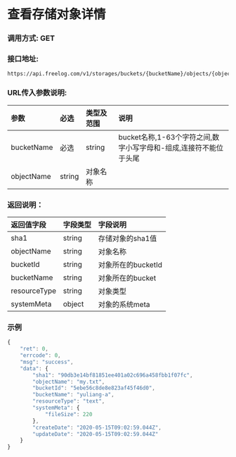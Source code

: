 # 查看存储对象详情

### 调用方式: GET

### 接口地址:

```
https://api.freelog.com/v1/storages/buckets/{bucketName}/objects/{objectId}
```

### URL传入参数说明:

| 参数 | 必选 | 类型及范围 | 说明 |
| :--- | :--- | :--- | :--- |
| bucketName | 必选 | string | bucket名称,1-63个字符之间,数字小写字母和-组成,连接符不能位于头尾 |
| objectName | string | 对象名称 |

### 返回说明：

| 返回值字段 | 字段类型 | 字段说明 |
| :--- | :--- | :--- |
| sha1 | string | 存储对象的sha1值 |
| objectName | string | 对象名称 |
| bucketId | string | 对象所在的bucketId |
| bucketName | string | 对象所在的bucket |
| resourceType | string | 对象类型 |
| systemMeta | object | 对象的系统meta |

### 示例

```js
{
    "ret": 0,
    "errcode": 0,
    "msg": "success",
    "data": {
        "sha1": "90db3e14bf81851ee401a02c696a458fbb1f07fc",
        "objectName": "my.txt",
        "bucketId": "5ebe56c8de8e823af45f46d0",
        "bucketName": "yuliang-a",
        "resourceType": "text",
        "systemMeta": {
            "fileSize": 220
        },
        "createDate": "2020-05-15T09:02:59.044Z",
        "updateDate": "2020-05-15T09:02:59.044Z"
    }
}
```